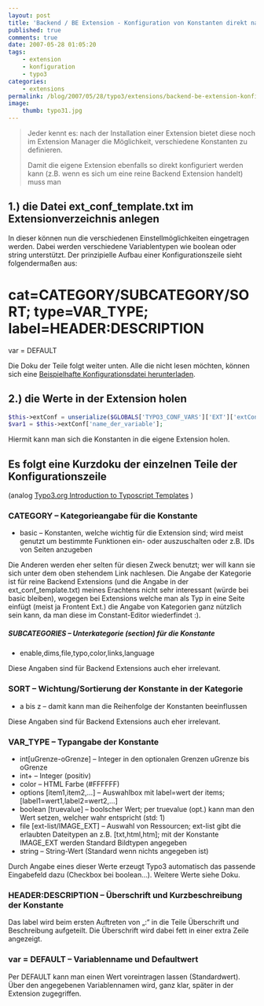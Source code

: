 ```yaml
---
layout: post
title: 'Backend / BE Extension - Konfiguration von Konstanten direkt nach Installation möglich machen'
published: true
comments: true
date: 2007-05-28 01:05:20
tags:
    - extension
    - konfiguration
    - typo3
categories:
    - extensions
permalink: /blog/2007/05/28/typo3/extensions/backend-be-extension-konfiguration-von-konstanten-direkt-nach-installation-moglich-machen
image:
    thumb: typo31.jpg
---
```

> Jeder kennt es: nach der Installation einer Extension bietet diese noch im Extension Manager die Möglichkeit, verschiedene Konstanten zu definieren.
>
> Damit die eigene Extension ebenfalls so direkt konfiguriert werden kann (z.B. wenn es sich um eine reine Backend Extension handelt) muss man


## 1.) die Datei ext\_conf\_template.txt im Extensionverzeichnis anlegen

In dieser können nun die verschiedenen Einstellmöglichkeiten eingetragen werden. Dabei werden verschiedene Variablentypen wie boolean oder string unterstützt. Der prinzipielle Aufbau einer Konfigurationszeile sieht folgendermaßen aus:

# cat=CATEGORY/SUBCATEGORY/SORT; type=VAR_TYPE; label=HEADER:DESCRIPTION
var = DEFAULT

Die Doku der Teile folgt weiter unten. Alle die nicht lesen möchten, können sich eine [Beispielhafte Konfigurationsdatei herunterladen][1].

## 2.) die Werte in der Extension holen

```php
$this->extConf = unserialize($GLOBALS['TYPO3_CONF_VARS']['EXT']['extConf']['der_extension_key']);
$var1 = $this->extConf['name_der_variable'];
```

Hiermit kann man sich die Konstanten in die eigene Extension holen.

## Es folgt eine Kurzdoku der einzelnen Teile der Konfigurationszeile

(analog [Typo3.org Introduction to Typoscript Templates][2] )

### CATEGORY &#8211; Kategorieangabe für die Konstante

  * basic &#8211; Konstanten, welche wichtig für die Extension sind; wird meist genutzt um bestimmte Funktionen ein- oder auszuschalten oder z.B. IDs von Seiten anzugeben

Die Anderen werden eher selten für diesen Zweck benutzt; wer will kann sie sich unter dem oben stehendem Link nachlesen. Die Angabe der Kategorie ist für reine Backend Extensions (und die Angabe in der ext\_conf\_template.txt) meines Erachtens nicht sehr interessant (würde bei basic bleiben), wogegen bei Extensions welche man als Typ in eine Seite einfügt (meist ja Frontent Ext.) die Angabe von Kategorien ganz nützlich sein kann, da man diese im Constant-Editor wiederfindet :).

##### SUBCATEGORIES &#8211; Unterkategorie (section) für die Konstante

  * enable,dims,file,typo,color,links,language

Diese Angaben sind für Backend Extensions auch eher irrelevant.

### SORT &#8211; Wichtung/Sortierung der Konstante in der Kategorie

  * a bis z &#8211; damit kann man die Reihenfolge der Konstanten beeinflussen

Diese Angaben sind für Backend Extensions auch eher irrelevant.

### VAR_TYPE &#8211; Typangabe der Konstante

  * int[uGrenze-oGrenze] &#8211; Integer in den optionalen Grenzen uGrenze bis oGrenze
  * int+ &#8211; Integer (positiv)
  * color &#8211; HTML Farbe (#FFFFFF)
  * options [item1,item2,&#8230;] &#8211; Auswahlbox mit label=wert der items; [label1=wert1,label2=wert2,&#8230;]
  * boolean [truevalue] &#8211; boolscher Wert; per truevalue (opt.) kann man den Wert setzen, welcher wahr entspricht (std: 1)
  * file [ext-list/IMAGE\_EXT] &#8211; Auswahl von Ressourcen; ext-list gibt die erlaubten Dateitypen an z.B. [txt,html,htm]; mit der Konstante IMAGE\_EXT werden Standard Bildtypen angegeben
  * string &#8211; String-Wert (Standard wenn nichts angegeben ist)

Durch Angabe eines dieser Werte erzeugt Typo3 automatisch das passende Eingabefeld dazu (Checkbox bei boolean&#8230;). Weitere Werte siehe Doku.

### HEADER:DESCRIPTION &#8211; Überschrift und Kurzbeschreibung der Konstante

Das label wird beim ersten Auftreten von &#8222;:&#8220; in die Teile Überschrift und Beschreibung aufgeteilt. Die Überschrift wird dabei fett in einer extra Zeile angezeigt.

### var = DEFAULT &#8211; Variablenname und Defaultwert

Per DEFAULT kann man einen Wert voreintragen lassen (Standardwert). Über den angegebenen Variablennamen wird, ganz klar, später in der Extension zugegriffen.

 [1]: http://mediavrog.net/blog/wp-content/uploads/2007/05/ext_conf_template.txt "Beispielhafte Konfigurationsdatei als .txt-Datei herunterladen"
 [2]: http://typo3.org/documentation/document-library/core-documentation/doc_core_tstemplates/0.0.1/view/2/5/#id2843880 "Dokumentation zu Typoscript Templates auf typo3.org ansehen"